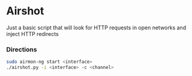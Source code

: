 # Airshot

Just a basic script that will look for HTTP requests in open networks and inject HTTP redirects



### Directions
```bash
sudo airmon-ng start <interface>
./airshot.py -i <interface> -c <channel>
```


